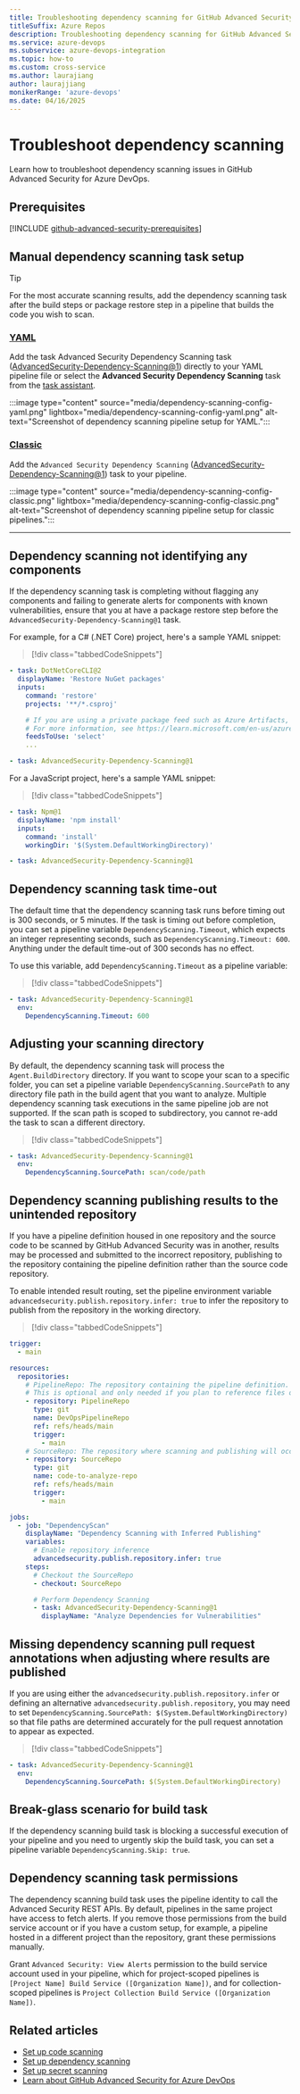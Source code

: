 ```yaml
---
title: Troubleshooting dependency scanning for GitHub Advanced Security for Azure DevOps 
titleSuffix: Azure Repos
description: Troubleshooting dependency scanning for GitHub Advanced Security for Azure DevOps
ms.service: azure-devops
ms.subservice: azure-devops-integration
ms.topic: how-to 
ms.custom: cross-service
ms.author: laurajiang
author: laurajjiang
monikerRange: 'azure-devops'
ms.date: 04/16/2025
---
```


# Troubleshoot dependency scanning 

Learn how to troubleshoot dependency scanning issues in GitHub Advanced Security for Azure DevOps.

## Prerequisites

[!INCLUDE [github-advanced-security-prerequisites](includes/github-advanced-security-prerequisites.md)] 

## Manual dependency scanning task setup

>[!TIP] 
> For the most accurate scanning results, add the dependency scanning task after the build steps or package restore step in a pipeline that builds the code you wish to scan.

### [YAML](#tab/yaml)

Add the task Advanced Security Dependency Scanning task ([AdvancedSecurity-Dependency-Scanning@1](/azure/devops/pipelines/tasks/reference/advanced-security-dependency-scanning-v1)) directly to your YAML pipeline file or select the **Advanced Security Dependency Scanning** task from the [task assistant](../../pipelines/get-started/yaml-pipeline-editor.md#use-task-assistant).

:::image type="content" source="media/dependency-scanning-config-yaml.png" lightbox="media/dependency-scanning-config-yaml.png" alt-text="Screenshot of dependency scanning pipeline setup for YAML.":::

### [Classic](#tab/classic)

Add the `Advanced Security Dependency Scanning` ([AdvancedSecurity-Dependency-Scanning@1](/azure/devops/pipelines/tasks/reference/advanced-security-dependency-scanning-v1)) task to your pipeline. 

:::image type="content" source="media/dependency-scanning-config-classic.png" lightbox="media/dependency-scanning-config-classic.png" alt-text="Screenshot of dependency scanning pipeline setup for classic pipelines.":::

---

## Dependency scanning not identifying any components
If the dependency scanning task is completing without flagging any components and failing to generate alerts for components with known vulnerabilities, ensure that you at have a package restore step before the `AdvancedSecurity-Dependency-Scanning@1` task. 

For example, for a C# (.NET Core) project, here's a sample YAML snippet: 

>[!div class="tabbedCodeSnippets"]
```yaml
- task: DotNetCoreCLI@2
  displayName: 'Restore NuGet packages'
  inputs:
    command: 'restore'
    projects: '**/*.csproj'

    # If you are using a private package feed such as Azure Artifacts, you will need additional variables.
    # For more information, see https://learn.microsoft.com/en-us/azure/devops/pipelines/tasks/reference/dotnet-core-cli-v2?view=azure-pipelines 
    feedsToUse: 'select'
    ...

- task: AdvancedSecurity-Dependency-Scanning@1
```

For a JavaScript project, here's a sample YAML snippet:
>[!div class="tabbedCodeSnippets"]
```yaml
- task: Npm@1
  displayName: 'npm install'
  inputs:
    command: 'install'
    workingDir: '$(System.DefaultWorkingDirectory)'

- task: AdvancedSecurity-Dependency-Scanning@1
```

## Dependency scanning task time-out 

The default time that the dependency scanning task runs before timing out is 300 seconds, or 5 minutes. If the task is timing out before completion, you can set a pipeline variable `DependencyScanning.Timeout`, which expects an integer representing seconds, such as `DependencyScanning.Timeout: 600`. Anything under the default time-out of 300 seconds has no effect. 

To use this variable, add `DependencyScanning.Timeout` as a pipeline variable: 

>[!div class="tabbedCodeSnippets"]
```yaml
- task: AdvancedSecurity-Dependency-Scanning@1
  env:
    DependencyScanning.Timeout: 600
```

## Adjusting your scanning directory

By default, the dependency scanning task will process the `Agent.BuildDirectory` directory. If you want to scope your scan to a specific folder, you can set a pipeline variable `DependencyScanning.SourcePath` to any directory file path in the build agent that you want to analyze. Multiple dependency scanning task executions in the same pipeline job are not supported. If the scan path is scoped to subdirectory, you cannot re-add the task to scan a different directory.

 >[!div class="tabbedCodeSnippets"]
```yaml
- task: AdvancedSecurity-Dependency-Scanning@1
  env:
    DependencyScanning.SourcePath: scan/code/path
```

## Dependency scanning publishing results to the unintended repository 

If you have a pipeline definition housed in one repository and the source code to be scanned by GitHub Advanced Security was in another, results may be processed and submitted to the incorrect repository, publishing to the repository containing the pipeline definition rather than the source code repository.

To enable intended result routing, set the pipeline environment variable `advancedsecurity.publish.repository.infer: true` to infer the repository to publish from the repository in the working directory.


>[!div class="tabbedCodeSnippets"]
```yaml
trigger:
  - main

resources:
  repositories:
    # PipelineRepo: The repository containing the pipeline definition.
    # This is optional and only needed if you plan to reference files or scripts from this repo.
    - repository: PipelineRepo
      type: git
      name: DevOpsPipelineRepo
      ref: refs/heads/main
      trigger:
        - main
    # SourceRepo: The repository where scanning and publishing will occur.
    - repository: SourceRepo
      type: git
      name: code-to-analyze-repo
      ref: refs/heads/main
      trigger:
        - main

jobs:
  - job: "DependencyScan"
    displayName: "Dependency Scanning with Inferred Publishing"
    variables:
      # Enable repository inference
      advancedsecurity.publish.repository.infer: true
    steps:
      # Checkout the SourceRepo
      - checkout: SourceRepo

      # Perform Dependency Scanning
      - task: AdvancedSecurity-Dependency-Scanning@1
        displayName: "Analyze Dependencies for Vulnerabilities"
```

## Missing dependency scanning pull request annotations when adjusting where results are published 

If you are using either the `advancedsecurity.publish.repository.infer` or defining an alternative `advancedsecurity.publish.repository`, you may need to set `DependencyScanning.SourcePath: $(System.DefaultWorkingDirectory)` so that file paths are determined accurately for the pull request annotation to appear as expected. 

 >[!div class="tabbedCodeSnippets"]
```yaml
- task: AdvancedSecurity-Dependency-Scanning@1
  env:
    DependencyScanning.SourcePath: $(System.DefaultWorkingDirectory)
```

## Break-glass scenario for build task

If the dependency scanning build task is blocking a successful execution of your pipeline and you need to urgently skip the build task, you can set a pipeline variable `DependencyScanning.Skip: true`.

## Dependency scanning task permissions

The dependency scanning build task uses the pipeline identity to call the Advanced Security REST APIs. By default, pipelines in the same project have access to fetch alerts. If you remove those permissions from the build service account or if you have a custom setup, for example, a pipeline hosted in a different project than the repository, grant these permissions manually.

Grant `Advanced Security: View Alerts` permission to the build service account used in your pipeline, which for project-scoped pipelines is `[Project Name] Build Service ([Organization Name])`, and for collection-scoped pipelines is `Project Collection Build Service ([Organization Name])`.

## Related articles

- [Set up code scanning](github-advanced-security-code-scanning.md)
- [Set up dependency scanning](github-advanced-security-dependency-scanning.md)
- [Set up secret scanning](github-advanced-security-secret-scanning.md)
- [Learn about GitHub Advanced Security for Azure DevOps](github-advanced-security-security-overview.md)
